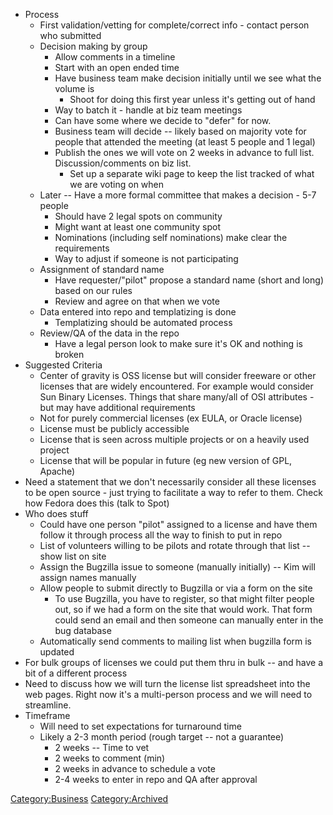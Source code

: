   - Process
      - First validation/vetting for complete/correct info - contact
        person who submitted
      - Decision making by group
          - Allow comments in a timeline
          - Start with an open ended time
          - Have business team make decision initially until we see what
            the volume is
              - Shoot for doing this first year unless it's getting out
                of hand
          - Way to batch it - handle at biz team meetings
          - Can have some where we decide to "defer" for now.
          - Business team will decide -- likely based on majority vote
            for people that attended the meeting (at least 5 people and
            1 legal)
          - Publish the ones we will vote on 2 weeks in advance to full
            list. Discussion/comments on biz list.
              - Set up a separate wiki page to keep the list tracked of
                what we are voting on when
      - Later -- Have a more formal committee that makes a decision -
        5-7 people
          - Should have 2 legal spots on community
          - Might want at least one community spot
          - Nominations (including self nominations) make clear the
            requirements
          - Way to adjust if someone is not participating
      - Assignment of standard name
          - Have requester/"pilot" propose a standard name (short and
            long) based on our rules
          - Review and agree on that when we vote
      - Data entered into repo and templatizing is done
          - Templatizing should be automated process
      - Review/QA of the data in the repo
          - Have a legal person look to make sure it's OK and nothing is
            broken
  - Suggested Criteria
      - Center of gravity is OSS license but will consider freeware or
        other licenses that are widely encountered. For example would
        consider Sun Binary Licenses. Things that share many/all of OSI
        attributes - but may have additional requirements
      - Not for purely commercial licenses (ex EULA, or Oracle license)
      - License must be publicly accessible
      - License that is seen across multiple projects or on a heavily
        used project
      - License that will be popular in future (eg new version of GPL,
        Apache)
  - Need a statement that we don't necessarily consider all these
    licenses to be open source - just trying to facilitate a way to
    refer to them. Check how Fedora does this (talk to Spot)
  - Who does stuff
      - Could have one person "pilot" assigned to a license and have
        them follow it through process all the way to finish to put in
        repo
      - List of volunteers willing to be pilots and rotate through that
        list -- show list on site
      - Assign the Bugzilla issue to someone (manually initially) -- Kim
        will assign names manually
      - Allow people to submit directly to Bugzilla or via a form on the
        site
          - To use Bugzilla, you have to register, so that might filter
            people out, so if we had a form on the site that would work.
            That form could send an email and then someone can manually
            enter in the bug database
      - Automatically send comments to mailing list when bugzilla form
        is updated
  - For bulk groups of licenses we could put them thru in bulk -- and
    have a bit of a different process
  - Need to discuss how we will turn the license list spreadsheet into
    the web pages. Right now it's a multi-person process and we will
    need to streamline.
  - Timeframe
      - Will need to set expectations for turnaround time
      - Likely a 2-3 month period (rough target -- not a guarantee)
          - 2 weeks -- Time to vet
          - 2 weeks to comment (min)
          - 2 weeks in advance to schedule a vote
          - 2-4 weeks to enter in repo and QA after approval

[Category:Business](Category:Business "wikilink")
[Category:Archived](Category:Archived "wikilink")
